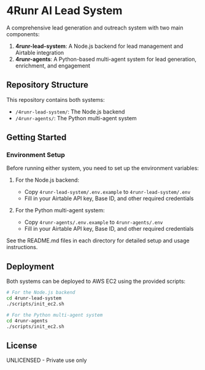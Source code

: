 # 4Runr AI Lead System

A comprehensive lead generation and outreach system with two main components:

1. **4runr-lead-system**: A Node.js backend for lead management and Airtable integration
2. **4runr-agents**: A Python-based multi-agent system for lead generation, enrichment, and engagement

## Repository Structure

This repository contains both systems:

- `/4runr-lead-system/`: The Node.js backend
- `/4runr-agents/`: The Python multi-agent system

## Getting Started

### Environment Setup

Before running either system, you need to set up the environment variables:

1. For the Node.js backend:
   - Copy `4runr-lead-system/.env.example` to `4runr-lead-system/.env`
   - Fill in your Airtable API key, Base ID, and other required credentials

2. For the Python multi-agent system:
   - Copy `4runr-agents/.env.example` to `4runr-agents/.env`
   - Fill in your Airtable API key, Base ID, and other required credentials

See the README.md files in each directory for detailed setup and usage instructions.

## Deployment

Both systems can be deployed to AWS EC2 using the provided scripts:

```bash
# For the Node.js backend
cd 4runr-lead-system
./scripts/init_ec2.sh

# For the Python multi-agent system
cd 4runr-agents
./scripts/init_ec2.sh
```

## License

UNLICENSED - Private use only